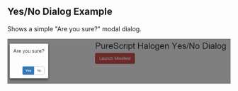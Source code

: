 ## Yes/No Dialog Example

Shows a simple "Are you sure?" modal dialog.

![Yes/No Screenshot](YesNo.png)